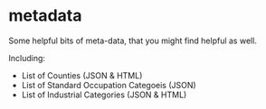 metadata
========

Some helpful bits of meta-data, that you might find helpful as well.

Including:

* List of Counties (JSON & HTML)
* List of Standard Occupation Categoeis (JSON)
* List of Industrial Categories (JSON & HTML)